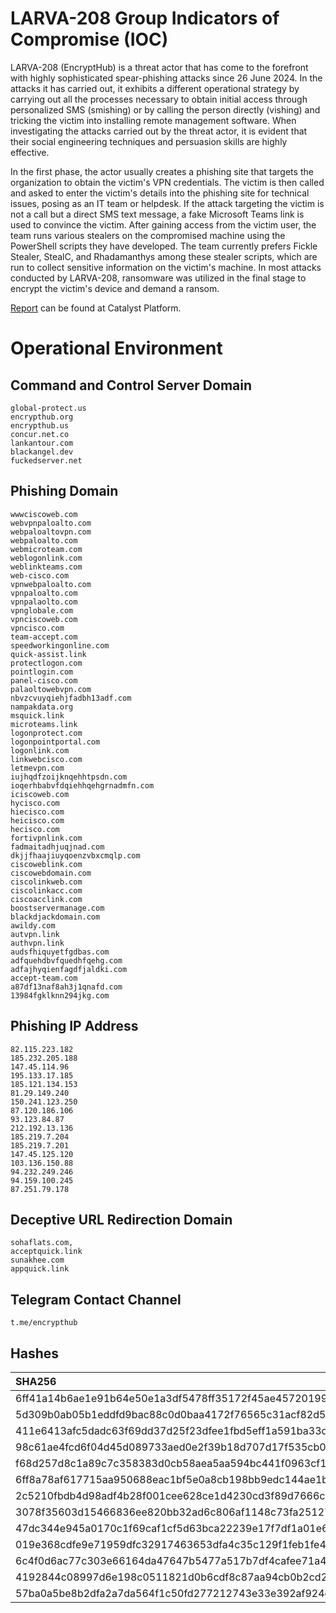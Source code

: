 # LARVA-208 Group Indicators of Compromise (IOC)

LARVA-208 (EncryptHub) is a threat actor that has come to the forefront with highly sophisticated spear-phishing attacks since 26 June 2024. In the attacks it has carried out, it exhibits a different operational strategy by carrying out all the processes necessary to obtain initial access through personalized SMS (smishing) or by calling the person directly (vishing) and tricking the victim into installing remote management software. When investigating the attacks carried out by the threat actor, it is evident that their social engineering techniques and persuasion skills are highly effective.

In the first phase, the actor usually creates a phishing site that targets the organization to obtain the victim's VPN credentials. The victim is then called and asked to enter the victim's details into the phishing site for technical issues, posing as an IT team or helpdesk. If the attack targeting the victim is not a call but a direct SMS text message, a fake Microsoft Teams link is used to convince the victim. After gaining access from the victim user, the team runs various stealers on the compromised machine using the PowerShell scripts they have developed. The team currently prefers Fickle Stealer, StealC, and Rhadamanthys among these stealer scripts, which are run to collect sensitive information on the victim's machine. In most attacks conducted by LARVA-208, ransomware was utilized in the final stage to encrypt the victim's device and demand a ransom.

[Report](https://catalyst.prodaft.com/public/report/larva-208) can be found at Catalyst Platform.

# Operational Environment

## Command and Control Server Domain
```
global-protect.us
encrypthub.org
encrypthub.us
concur.net.co
lankantour.com
blackangel.dev
fuckedserver.net
```

## Phishing Domain
```
wwwciscoweb.com
webvpnpaloalto.com
webpaloaltovpn.com
webpaloalto.com
webmicroteam.com
weblogonlink.com
weblinkteams.com
web-cisco.com
vpnwebpaloalto.com
vpnpaloalto.com
vpnpalaolto.com
vpnglobale.com
vpnciscoweb.com
vpncisco.com
team-accept.com
speedworkingonline.com
quick-assist.link
protectlogon.com
pointlogin.com
panel-cisco.com
palaoltowebvpn.com
nbvzcvuyqiehjfadbh13adf.com
nampakdata.org
msquick.link
microteams.link
logonprotect.com
logonpointportal.com
logonlink.com
linkwebcisco.com
letmevpn.com
iujhqdfzoijknqehhtpsdn.com
ioqerhbabvfdqiehhqehgrnadmfn.com
iciscoweb.com
hycisco.com
hiecisco.com
heicisco.com
hecisco.com
fortivpnlink.com
fadmaitadhjuqjnad.com
dkjjfhaajiuyqoenzvbxcmqlp.com
ciscoweblink.com
ciscowebdomain.com
ciscolinkweb.com
ciscolinkacc.com
ciscoacclink.com
boostservermanage.com
blackdjackdomain.com
awildy.com
autvpn.link
authvpn.link
audsfhiquyetfgdbas.com
adfquehdbvfquedhfqehg.com
adfajhyqienfagdfjaldki.com
accept-team.com
a87df13naf8ah3j1qnafd.com
13984fgklknn294jkg.com
```

## Phishing IP Address
```
82.115.223.182
185.232.205.188
147.45.114.96
195.133.17.185
185.121.134.153
81.29.149.240
150.241.123.250
87.120.186.106
93.123.84.87
212.192.13.136
185.219.7.204
185.219.7.201
147.45.125.120
103.136.150.88
94.232.249.246
94.159.100.245
87.251.79.178
```

## Deceptive URL Redirection Domain
```
sohaflats.com,
acceptquick.link
sunakhee.com
appquick.link
```
## Telegram Contact Channel
```
t.me/encrypthub
```

## Hashes
| SHA256                                                           |
| :--------------------------------------------------------------- |
| 6ff41a14b6ae1e91b64e50e1a3df5478ff35172f45ae45720199bd353645b0a9 |
| 5d309b0ab05b1eddfd9bac88c0d0baa4172f76565c31acf82d59da885c3f6c38 |
| 411e6413afc5dadc63f69dd37d25f23dfee1fbd5eff1a591ba33dfc38ca5a4fd |
| 98c61ae4fcd6f04d45d089733aed0e2f39b18d707d17f535cb07891f8f1b9f62 |
| f68d257d8c1a89c7c358383d0cb58aea5aa594bc441f0963cf1881bf4ef46640 |
| 6ff8a78af617715aa950688eac1bf5e0a8cb198bb9edc144ae1b9c87445b2333 |
| 2c5210fbdb4d98adf4b28f001cee628ce1d4230cd3f89d7666c0ca5a03fd0cef |
| 3078f35603d15466836ee820bb32ad6c806af1148c73fa251273f00c7528af76 |
| 47dc344e945a0170c1f69caf1cf5d63bca22239e17f7df1a01e6235484fa0593 |
| 019e368cdfe9e71959dfc32917463653dfa4c35c129f1feb1fe492187d46a22a | 
| 6c4f0d6ac77c303e66164da47647b5477a517b7df4cafee71a4753df07300603 |
| 4192844c08997d6e198c0511821d0b6cdf8c87aa94cb0b2cd249c114e2c75bb6 |
| 57ba0a5be8b2dfa2a7da564f1c50fd277212743e33e392af924da6eeb997e5db |

